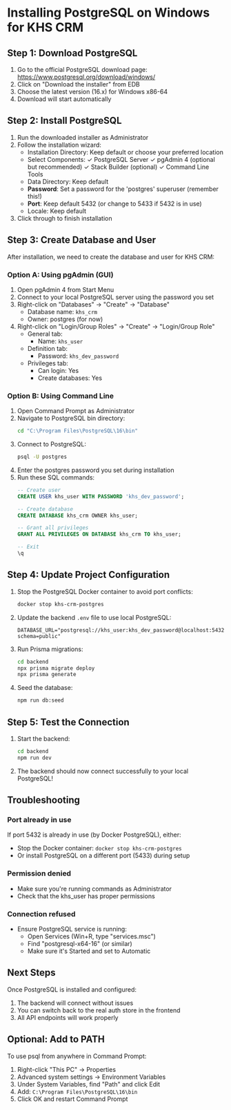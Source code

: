 # Installing PostgreSQL on Windows for KHS CRM

## Step 1: Download PostgreSQL

1. Go to the official PostgreSQL download page: https://www.postgresql.org/download/windows/
2. Click on "Download the installer" from EDB
3. Choose the latest version (16.x) for Windows x86-64
4. Download will start automatically

## Step 2: Install PostgreSQL

1. Run the downloaded installer as Administrator
2. Follow the installation wizard:
   - Installation Directory: Keep default or choose your preferred location
   - Select Components: 
     ✓ PostgreSQL Server
     ✓ pgAdmin 4 (optional but recommended)
     ✓ Stack Builder (optional)
     ✓ Command Line Tools
   - Data Directory: Keep default
   - **Password**: Set a password for the 'postgres' superuser (remember this!)
   - **Port**: Keep default 5432 (or change to 5433 if 5432 is in use)
   - Locale: Keep default
3. Click through to finish installation

## Step 3: Create Database and User

After installation, we need to create the database and user for KHS CRM:

### Option A: Using pgAdmin (GUI)
1. Open pgAdmin 4 from Start Menu
2. Connect to your local PostgreSQL server using the password you set
3. Right-click on "Databases" → "Create" → "Database"
   - Database name: `khs_crm`
   - Owner: postgres (for now)
4. Right-click on "Login/Group Roles" → "Create" → "Login/Group Role"
   - General tab:
     - Name: `khs_user`
   - Definition tab:
     - Password: `khs_dev_password`
   - Privileges tab:
     - Can login: Yes
     - Create databases: Yes

### Option B: Using Command Line
1. Open Command Prompt as Administrator
2. Navigate to PostgreSQL bin directory:
   ```cmd
   cd "C:\Program Files\PostgreSQL\16\bin"
   ```
3. Connect to PostgreSQL:
   ```cmd
   psql -U postgres
   ```
4. Enter the postgres password you set during installation
5. Run these SQL commands:
   ```sql
   -- Create user
   CREATE USER khs_user WITH PASSWORD 'khs_dev_password';
   
   -- Create database
   CREATE DATABASE khs_crm OWNER khs_user;
   
   -- Grant all privileges
   GRANT ALL PRIVILEGES ON DATABASE khs_crm TO khs_user;
   
   -- Exit
   \q
   ```

## Step 4: Update Project Configuration

1. Stop the PostgreSQL Docker container to avoid port conflicts:
   ```bash
   docker stop khs-crm-postgres
   ```

2. Update the backend `.env` file to use local PostgreSQL:
   ```env
   DATABASE_URL="postgresql://khs_user:khs_dev_password@localhost:5432/khs_crm?schema=public"
   ```

3. Run Prisma migrations:
   ```bash
   cd backend
   npx prisma migrate deploy
   npx prisma generate
   ```

4. Seed the database:
   ```bash
   npm run db:seed
   ```

## Step 5: Test the Connection

1. Start the backend:
   ```bash
   cd backend
   npm run dev
   ```

2. The backend should now connect successfully to your local PostgreSQL!

## Troubleshooting

### Port already in use
If port 5432 is already in use (by Docker PostgreSQL), either:
- Stop the Docker container: `docker stop khs-crm-postgres`
- Or install PostgreSQL on a different port (5433) during setup

### Permission denied
- Make sure you're running commands as Administrator
- Check that the khs_user has proper permissions

### Connection refused
- Ensure PostgreSQL service is running:
  - Open Services (Win+R, type "services.msc")
  - Find "postgresql-x64-16" (or similar)
  - Make sure it's Started and set to Automatic

## Next Steps

Once PostgreSQL is installed and configured:
1. The backend will connect without issues
2. You can switch back to the real auth store in the frontend
3. All API endpoints will work properly

## Optional: Add to PATH

To use psql from anywhere in Command Prompt:
1. Right-click "This PC" → Properties
2. Advanced system settings → Environment Variables
3. Under System Variables, find "Path" and click Edit
4. Add: `C:\Program Files\PostgreSQL\16\bin`
5. Click OK and restart Command Prompt